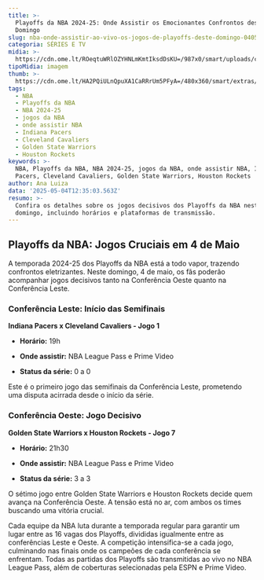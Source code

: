 ```yaml
---
title: >-
  Playoffs da NBA 2024-25: Onde Assistir os Emocionantes Confrontos deste
  Domingo
slug: nba-onde-assistir-ao-vivo-os-jogos-de-playoffs-deste-domingo-0405
categoria: SÉRIES E TV
midia: >-
  https://cdn.ome.lt/ROeqtuWRlOZYHNLmKmtIksdDsKU=/987x0/smart/uploads/conteudo/fotos/amen-thompson-jimmy-butler-playoffs-nba.jpg
tipoMidia: imagem
thumb: >-
  https://cdn.ome.lt/HA2PQiULnQpuXA1CaRRrUm5PFyA=/480x360/smart/extras/conteudos/amen-thompson-jimmy-butler-playoffs-nba-peq.jpg
tags:
  - NBA
  - Playoffs da NBA
  - NBA 2024-25
  - jogos da NBA
  - onde assistir NBA
  - Indiana Pacers
  - Cleveland Cavaliers
  - Golden State Warriors
  - Houston Rockets
keywords: >-
  NBA, Playoffs da NBA, NBA 2024-25, jogos da NBA, onde assistir NBA, Indiana
  Pacers, Cleveland Cavaliers, Golden State Warriors, Houston Rockets
author: Ana Luiza
data: '2025-05-04T12:35:03.563Z'
resumo: >-
  Confira os detalhes sobre os jogos decisivos dos Playoffs da NBA neste
  domingo, incluindo horários e plataformas de transmissão.
---
```


## Playoffs da NBA: Jogos Cruciais em 4 de Maio

A temporada 2024-25 dos Playoffs da NBA está a todo vapor, trazendo confrontos eletrizantes. Neste domingo, 4 de maio, os fãs poderão acompanhar jogos decisivos tanto na Conferência Oeste quanto na Conferência Leste.

### Conferência Leste: Início das Semifinais

**Indiana Pacers x Cleveland Cavaliers - Jogo 1**

- **Horário:** 19h

- **Onde assistir:** NBA League Pass e Prime Video

- **Status da série:** 0 a 0

Este é o primeiro jogo das semifinais da Conferência Leste, prometendo uma disputa acirrada desde o início da série.

### Conferência Oeste: Jogo Decisivo

**Golden State Warriors x Houston Rockets - Jogo 7**

- **Horário:** 21h30

- **Onde assistir:** NBA League Pass e Prime Video

- **Status da série:** 3 a 3

O sétimo jogo entre Golden State Warriors e Houston Rockets decide quem avança na Conferência Oeste. A tensão está no ar, com ambos os times buscando uma vitória crucial.

Cada equipe da NBA luta durante a temporada regular para garantir um lugar entre as 16 vagas dos Playoffs, divididas igualmente entre as conferências Leste e Oeste. A competição intensifica-se a cada jogo, culminando nas finais onde os campeões de cada conferência se enfrentam. Todas as partidas dos Playoffs são transmitidas ao vivo no NBA League Pass, além de coberturas selecionadas pela ESPN e Prime Video.
